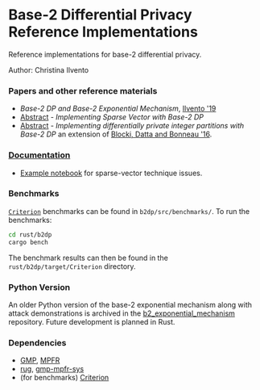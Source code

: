 # Base-2 Differential Privacy Reference Implementations
Reference implementations for base-2 differential privacy.

Author: Christina Ilvento


### Papers and other reference materials
* *Base-2 DP and Base-2 Exponential Mechanism*, [Ilvento '19](https://arxiv.org/abs/1912.04222)
* [Abstract](https://drive.google.com/file/d/1OytgB24d1n-xPIWrrKCsVQQdS7rV3tjn/view?usp=sharing) - *Implementing Sparse Vector with Base-2 DP*
* [Abstract](https://drive.google.com/file/d/1okHAkjNENiS2WfSKdkUo8B29yE8-Qfof/view?usp=sharing) - *Implementing differentially private integer partitions with Base-2 DP* an extension of [Blocki, Datta and Bonneau '16](http://www.jbonneau.com/doc/BDB16-NDSS-pw_list_differential_privacy.pdf).

### [Documentation](https://cilvento.github.io/b2dp/doc/b2dp/index.html)
* [Example notebook](https://bit.ly/3nviEiD) for sparse-vector technique issues.

### Benchmarks
[`Criterion`](https://github.com/bheisler/criterion.rs) benchmarks can be found in `b2dp/src/benchmarks/`. To run the benchmarks: 
```bash
cd rust/b2dp
cargo bench
```
The benchmark results can then be found in the `rust/b2dp/target/Criterion` directory.

### Python Version
An older Python version of the base-2 exponential mechanism along with attack demonstrations is archived in the [b2_exponential_mechanism](https://github.com/cilvento/b2_exponential_mechanism) repository. Future development is planned in Rust.

### Dependencies
* [GMP](https://gmplib.org/manual/Installing-GMP.html), [MPFR](https://www.mpfr.org/mpfr-current/mpfr.html)
* [rug](https://docs.rs/rug/1.8.0/rug/), [gmp-mpfr-sys](https://docs.rs/gmp-mpfr-sys/1.2.2/gmp_mpfr_sys/index.html)
* (for benchmarks) [Criterion](https://github.com/bheisler/criterion.rs)
